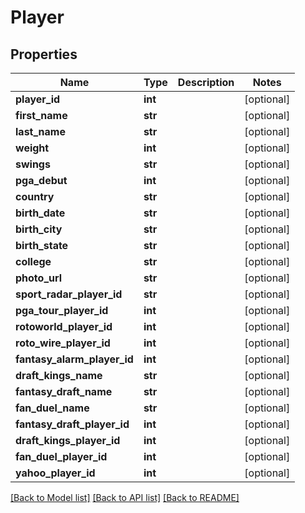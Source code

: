 # Player

## Properties
Name | Type | Description | Notes
------------ | ------------- | ------------- | -------------
**player_id** | **int** |  | [optional] 
**first_name** | **str** |  | [optional] 
**last_name** | **str** |  | [optional] 
**weight** | **int** |  | [optional] 
**swings** | **str** |  | [optional] 
**pga_debut** | **int** |  | [optional] 
**country** | **str** |  | [optional] 
**birth_date** | **str** |  | [optional] 
**birth_city** | **str** |  | [optional] 
**birth_state** | **str** |  | [optional] 
**college** | **str** |  | [optional] 
**photo_url** | **str** |  | [optional] 
**sport_radar_player_id** | **str** |  | [optional] 
**pga_tour_player_id** | **int** |  | [optional] 
**rotoworld_player_id** | **int** |  | [optional] 
**roto_wire_player_id** | **int** |  | [optional] 
**fantasy_alarm_player_id** | **int** |  | [optional] 
**draft_kings_name** | **str** |  | [optional] 
**fantasy_draft_name** | **str** |  | [optional] 
**fan_duel_name** | **str** |  | [optional] 
**fantasy_draft_player_id** | **int** |  | [optional] 
**draft_kings_player_id** | **int** |  | [optional] 
**fan_duel_player_id** | **int** |  | [optional] 
**yahoo_player_id** | **int** |  | [optional] 

[[Back to Model list]](../README.md#documentation-for-models) [[Back to API list]](../README.md#documentation-for-api-endpoints) [[Back to README]](../README.md)


